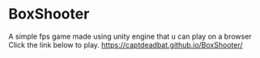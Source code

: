 # BoxShooter
A simple fps game made using unity engine that u can play on a browser
Click the link below to play.
https://captdeadbat.github.io/BoxShooter/
